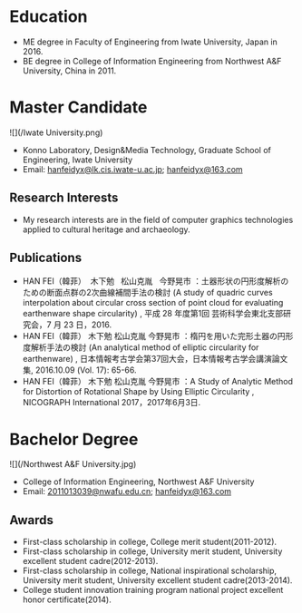 # Education
- ME degree in Faculty of Engineering from Iwate University, Japan in 2016.
- BE degree in College of Information Engineering from Northwest A&F University, China in 2011.
  
  
# Master Candidate
![](/Iwate University.png)
- Konno Laboratory, Design&Media Technology, Graduate School of Engineering, Iwate University 
- Email: hanfeidyx@lk.cis.iwate-u.ac.jp; hanfeidyx@163.com

## Research Interests
- My research interests are in the field of computer graphics technologies applied to cultural heritage and archaeology.

## Publications
- HAN FEI（韓菲）&nbsp;&nbsp;木下勉 &nbsp;&nbsp;松山克胤 &nbsp;&nbsp;今野晃市 ：土器形状の円形度解析のための断面点群の2次曲線補間手法の検討 (A study of quadric curves interpolation about circular cross section of point cloud for evaluating earthenware shape circularity) , 平成 28 年度第1回 芸術科学会東北支部研究会，7 月 23 日，2016.
- HAN FEI（韓菲） 木下勉   松山克胤   今野晃市 ：楕円を用いた完形土器の円形度解析手法の検討 (An analytical method of elliptic circularity for earthenware) , 日本情報考古学会第37回大会，日本情報考古学会講演論文集, 2016.10.09 (Vol. 17): 65-66.
- HAN FEI（韓菲） 木下勉   松山克胤   今野晃市 ：A Study of Analytic Method for Distortion of Rotational Shape by Using Elliptic Circularity  , NICOGRAPH International 2017，2017年6月3日.
  
# Bachelor Degree 
![](/Northwest A&F University.jpg)
- College of Information Engineering, Northwest A&F University
- Email: 2011013039@nwafu.edu.cn; hanfeidyx@163.com

## Awards
- First-class scholarship in college, College merit student(2011-2012).
- First-class scholarship in college, University merit student, University excellent student cadre(2012-2013).
- First-class scholarship in college, National inspirational scholarship, University merit student, University excellent student cadre(2013-2014).
- College student innovation training program national project excellent honor certificate(2014).
